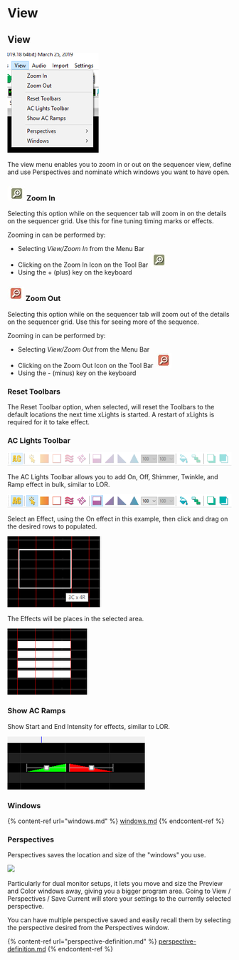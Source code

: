 # View

## View

![](<../../../.gitbook/assets/image (607).png>)

The view menu enables you to zoom in or out on the sequencer view, define and use Perspectives and nominate which windows you want to have open.

### ![](../../../.gitbook/assets/zoom-in-icon.JPG) Zoom In

Selecting this option while on the sequencer tab will zoom in on the details on the sequencer grid. Use this for fine tuning timing marks or effects.

Zooming in can be performed by:

* Selecting _View/Zoom In_ from the Menu Bar
* Clicking on the Zoom In Icon on the Tool Bar ![](../../../.gitbook/assets/zoom-in-icon.JPG)&#x20;
* Using the + (plus) key on the keyboard

### ![](../../../.gitbook/assets/zoom-out-icon.JPG) Zoom Out

Selecting this option while on the sequencer tab will zoom out of the details on the sequencer grid. Use this for seeing more of the sequence.

Zooming in can be performed by:

* Selecting _View/Zoom Out_ from the Menu Bar
* Clicking on the Zoom Out Icon on the Tool Bar ![](../../../.gitbook/assets/zoom-out-icon.JPG)&#x20;
* Using the - (minus) key on the keyboard

### Reset Toolbars

The Reset Toolbar option, when selected, will reset the Toolbars to the default locations the next time xLights is started. A restart of xLights is required for it to take effect.

### AC Lights Toolbar

![AC Lights Toolbar Disabled](<../../../.gitbook/assets/image (425).png>)

The AC Lights Toolbar allows you to add On, Off, Shimmer, Twinkle, and Ramp effect in bulk, similar to LOR.

![AC Lights Toolbar enabled](<../../../.gitbook/assets/image (1).png>)

Select an Effect, using the On effect in this example, then click and drag on the desired rows to populated.

![](<../../../.gitbook/assets/image (814).png>)

The Effects will be places in the selected area.

![](<../../../.gitbook/assets/image (202) (1).png>)

### Show AC Ramps

Show Start and End Intensity for effects, similar to LOR.

![](<../../../.gitbook/assets/image (448) (1).png>)

### Windows

{% content-ref url="windows.md" %}
[windows.md](windows.md)
{% endcontent-ref %}

### Perspectives

Perspectives saves the location and size of the "windows" you use.

![](https://lh4.googleusercontent.com/BVUbJ6y1ES43GDjWOm\_g7h6cqS\_G7FTREClhbt8MsYWdLOpfhyM3thunQ\_HIi0CT9tXWXNII0RiCEGUeRXbwgetaUQiDl0WS3kLOVlJ9LGOv4yicHkbFnI7KeV7QiSeTFssvT9TL)

Particularly for dual monitor setups, it lets you move and size the Preview and Color windows away, giving you a bigger program area. Going to View / Perspectives / Save Current will store your settings to the currently selected perspective.

You can have multiple perspective saved and easily recall them by selecting the perspective desired from the Perspectives window.

{% content-ref url="perspective-definition.md" %}
[perspective-definition.md](perspective-definition.md)
{% endcontent-ref %}

